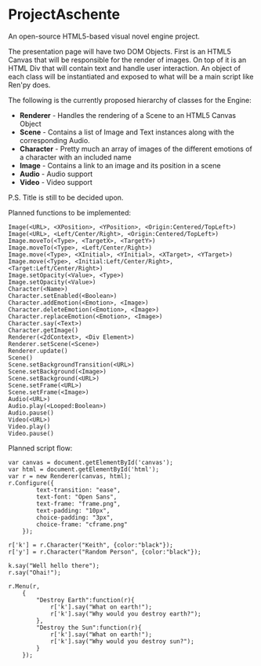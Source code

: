 ProjectAschente
===============

An open-source HTML5-based visual novel engine project.

The presentation page will have two DOM Objects.
First is an HTML5 Canvas that will be responsible for the render of images.
On top of it is an HTML Div that will contain text and handle user interaction.
An object of each class will be instantiated and exposed to what will be a main script like Ren'py does.

The following is the currently proposed hierarchy of classes for the Engine:

*    **Renderer** - Handles the rendering of a Scene to an HTML5 Canvas Object
*    **Scene** - Contains a list of Image and Text instances along with the corresponding Audio.
*    **Character** - Pretty much an array of images of the different emotions of a character with an included name
*    **Image** - Contains a link to an image and its position in a scene
*    **Audio** - Audio support
*    **Video** - Video support
    
P.S. Title is still to be decided upon.

Planned functions to be implemented:
```
Image(<URL>, <XPosition>, <YPosition>, <Origin:Centered/TopLeft>)
Image(<URL>, <Left/Center/Right>, <Origin:Centered/TopLeft>)
Image.moveTo(<Type>, <TargetX>, <TargetY>)
Image.moveTo(<Type>, <Left/Center/Right>)
Image.move(<Type>, <XInitial>, <YInitial>, <XTarget>, <YTarget>)
Image.move(<Type>, <Initial:Left/Center/Right>, <Target:Left/Center/Right>)
Image.setOpacity(<Value>, <Type>)
Image.setOpacity(<Value>)
Character(<Name>)
Character.setEnabled(<Boolean>)
Character.addEmotion(<Emotion>, <Image>)
Character.deleteEmotion(<Emotion>, <Image>)
Character.replaceEmotion(<Emotion>, <Image>)
Character.say(<Text>)
Character.getImage()
Renderer(<2dContext>, <Div Element>)
Renderer.setScene(<Scene>)
Renderer.update()
Scene()
Scene.setBackgroundTransition(<URL>)
Scene.setBackground(<Image>)
Scene.setBackground(<URL>)
Scene.setFrame(<URL>)
Scene.setFrame(<Image>)
Audio(<URL>)
Audio.play(<Looped:Boolean>)
Audio.pause()
Video(<URL>)
Video.play()
Video.pause()
```

Planned script flow:
```
var canvas = document.getElementById('canvas');
var html = document.getElementById('html');
var r = new Renderer(canvas, html);
r.Configure({
        text-transition: "ease",
        text-font: "Open Sans",
        text-frame: "frame.png",
        text-padding: "10px",
        choice-padding: "3px",
        choice-frame: "cframe.png"
    });

r['k'] = r.Character("Keith", {color:"black"});
r['y'] = r.Character("Random Person", {color:"black"});

k.say("Well hello there");
r.say("Ohai!");

r.Menu(r,
    {
        "Destroy Earth":function(r){
            r['k'].say("What on earth!");
            r['k'].say("Why would you destroy earth?");
        },
        "Destroy the Sun":function(r){
            r['k'].say("What on earth!");
            r['k'].say("Why would you destroy sun?");
        }
    });

```